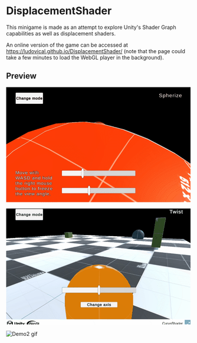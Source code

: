 # DisplacementShader
This minigame is made as an attempt to explore Unity's Shader Graph capabilities as well as displacement shaders.

An online version of the game can be accessed at https://ludovical.github.io/DisplacementShader/
(note that the page could take a few minutes to load the WebGL player in the background).

## Preview
![Demo1 gif](https://github.com/LudovicAL/CurveShader/blob/main/Demo1.gif?raw=true)

![Demo2 gif](https://github.com/LudovicAL/CurveShader/blob/main/Demo2.gif?raw=true)

![Demo2 gif](https://github.com/LudovicAL/CurveShader/blob/main/Demo3.gif?raw=true)
